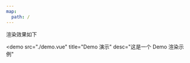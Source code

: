 ```yaml
---
map:
  path: /
---
```


渲染效果如下

<demo src="./demo.vue"
  title="Demo 演示"
  desc="这是一个 Demo 渲染示例"
</demo>

<API src="./demo.vue" lang="zh"></API>
